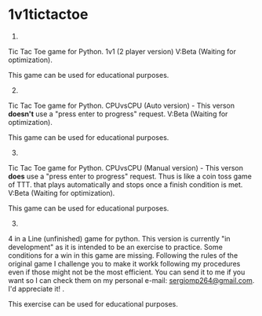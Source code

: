 # 1v1tictactoe

1.
Tic Tac Toe game for Python. 1v1 (2 player version) V:Beta (Waiting for optimization).

This game can be used for educational purposes. 

2.
Tic Tac Toe game for Python. CPUvsCPU (Auto version) - This verson **doesn't** use a "press enter to progress" request. V:Beta (Waiting for optimization).

This game can be used for educational purposes. 

3.
Tic Tac Toe game for Python. CPUvsCPU (Manual version) - This verson **does** use a "press enter to progress" request. Thus is like a coin toss game of TTT. that plays automatically and stops once a finish condition is met. V:Beta (Waiting for optimization).

This game can be used for educational purposes. 

3.
4 in a Line (unfinished) game for python. This version is currently "in development" as it is intended to be an exercise to practice. Some conditions for a win in this game are missing. Following the rules of the original game I challenge you to make it workk following my procedures even if those might not be the most efficient. You can send it to me if you want so I can check them on my personal e-mail: sergiomp264@gmail.com. I'd appreciate it! .

This exercise can be used for educational purposes. 
